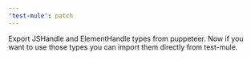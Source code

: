 ```yaml
---
'test-mule': patch
---
```


Export JSHandle and ElementHandle types from puppeteer. Now if you want to use those types you can import them directly from test-mule.
